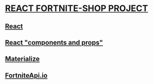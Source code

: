 # **[REACT FORTNITE-SHOP PROJECT](https://muteki-Ronin.github.io/react-shop-project)**

## **[React](https://ru.reactjs.org/)**

## **[React "components and props"](https://ru.reactjs.org/docs/components-and-props.html)**

## **[Materialize](https://materializecss.com/)**

## **[FortniteApi.io](https://fortniteapi.io/)**
